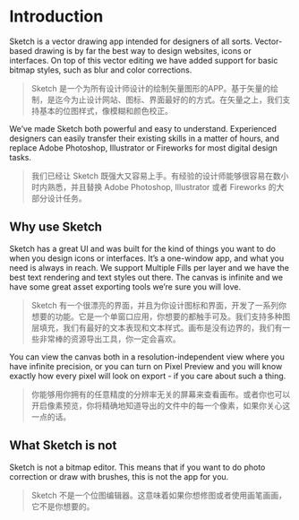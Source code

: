 # Introduction
Sketch is a vector drawing app intended for designers of all sorts. Vector-based drawing is by far the best way to design websites, icons or interfaces. On top of this vector editing we have added support for basic bitmap styles, such as blur and color corrections.
> Sketch 是一个为所有设计师设计的绘制矢量图形的APP。基于矢量的绘制，是迄今为止设计网站、图标、界面最好的的方式。在矢量之上，我们支持基本的位图样式，像模糊和颜色校正。

We’ve made Sketch both powerful and easy to understand. Experienced designers can easily transfer their existing skills in a matter of hours, and replace Adobe Photoshop, Illustrator or Fireworks for most digital design tasks.
> 我们已经让 Sketch 既强大又容易上手。有经验的设计师能够很容易在数小时内熟悉，并且替换 Adobe Photoshop, Illustrator 或者 Fireworks 的大部分设计任务。

## Why use Sketch

Sketch has a great UI and was built for the kind of things you want to do when you design icons or interfaces. It’s a one-window app, and what you need is always in reach. We support Multiple Fills per layer and we have the best text rendering and text styles out there. The canvas is infinite and we have some great asset exporting tools we’re sure you will love.
> Sketch 有一个很漂亮的界面，并且为你设计图标和界面，开发了一系列你想要的功能。它是一个单窗口应用，你想要的都触手可及。我们支持多种图层填充，我们有最好的文本表现和文本样式。画布是没有边界的，我们有一些非常棒的资源导出工具，你一定会喜欢。

You can view the canvas both in a resolution-independent view where you have infinite precision, or you can turn on Pixel Preview and you will know exactly how every pixel will look on export - if you care about such a thing.
> 你能够用你拥有的任意精度的分辨率无关的屏幕来查看画布。或者你也可以开启像素预览，你将精确地知道导出的文件中的每一个像素，如果你关心这一点的话。


## What Sketch is not

Sketch is not a bitmap editor. This means that if you want to do photo correction or draw with brushes, this is not the app for you.
> Sketch 不是一个位图编辑器。这意味着如果你想修图或者使用画笔画画，它不是你想要的。


